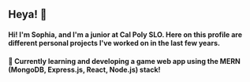 ## Heya! 👋

#### Hi! I'm Sophia, and I'm a junior at Cal Poly SLO. Here on this profile are different personal projects I've worked on in the last few years.

#### 🤩 Currently learning and developing a game web app using the MERN (MongoDB, Express.js, React, Node.js) stack!

<!--
**soramicha/soramicha** is a ✨ _special_ ✨ repository because its `README.md` (this file) appears on your GitHub profile.

Here are some ideas to get you started:

- 🔭 I’m currently working on ...
- 🌱 I’m currently learning ...
- 👯 I’m looking to collaborate on ...
- 🤔 I’m looking for help with ...
- 💬 Ask me about ...
- 📫 How to reach me: ...
- 😄 Pronouns: ...
- ⚡ Fun fact: ...
-->
